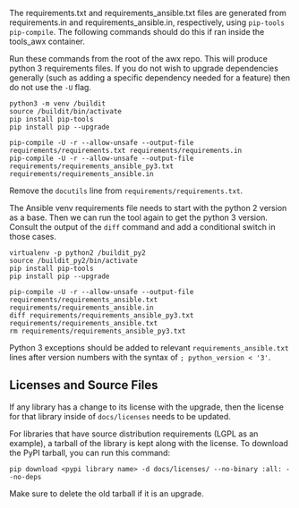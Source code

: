 The requirements.txt and requirements_ansible.txt files are generated from requirements.in and requirements_ansible.in, respectively, using `pip-tools` `pip-compile`. The following commands should do this if ran inside the tools_awx container.

Run these commands from the root of the awx repo. This will produce python 3 requirements files.
If you do not wish to upgrade dependencies generally (such as adding a specific dependency
needed for a feature) then do not use the `-U` flag.

```
python3 -m venv /buildit
source /buildit/bin/activate
pip install pip-tools
pip install pip --upgrade

pip-compile -U -r --allow-unsafe --output-file requirements/requirements.txt requirements/requirements.in
pip-compile -U -r --allow-unsafe --output-file requirements/requirements_ansible_py3.txt requirements/requirements_ansible.in
```

Remove the `docutils` line from `requirements/requirements.txt`.

The Ansible venv requirements file needs to start with the python 2 version
as a base. Then we can run the tool again to get the python 3 version.
Consult the output of the `diff` command and add a conditional switch in those cases.

```
virtualenv -p python2 /buildit_py2
source /buildit_py2/bin/activate
pip install pip-tools
pip install pip --upgrade

pip-compile -U -r --allow-unsafe --output-file requirements/requirements_ansible.txt requirements/requirements_ansible.in
diff requirements/requirements_ansible_py3.txt requirements/requirements_ansible.txt
rm requirements/requirements_ansible_py3.txt
```

Python 3 exceptions should be added to relevant `requirements_ansible.txt` lines
after version numbers with the syntax of `; python_version < '3'`.

## Licenses and Source Files

If any library has a change to its license with the upgrade, then the license for that library
inside of `docs/licenses` needs to be updated.

For libraries that have source distribution requirements (LGPL as an example),
a tarball of the library is kept along with the license.
To download the PyPI tarball, you can run this command:

```
pip download <pypi library name> -d docs/licenses/ --no-binary :all: --no-deps
```

Make sure to delete the old tarball if it is an upgrade.
